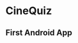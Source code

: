 # CineQuiz
 
## First Android App

<a href="https://zupimages.net/viewer.php?id=22/17/tl6k.png"><img src="https://zupimages.net/up/22/17/tl6k.png" alt="" /></a>
